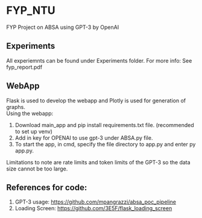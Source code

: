 # FYP_NTU
FYP Project on ABSA using GPT-3 by OpenAI

## Experiments
All experiemnts can be found under Experiments folder.
For more info: See fyp_report.pdf

## WebApp
Flask is used to develop the webapp and Plotly is used for generation of graphs.  
Using the webapp:
1) Download main_app and pip install requirements.txt file. (recommended to set up venv)
2) Add in key for OPENAI to use gpt-3 under ABSA.py file. 
3) To start the app, in cmd, specify the file directory to app.py and enter py app.py.

Limitations to note are rate limits and token limits of the GPT-3 so the data size cannot be too large.



## References for code:
1) GPT-3 usage: https://github.com/mpangrazzi/absa_poc_pipeline
2) Loading Screen: https://github.com/3E5F/flask_loading_screen

